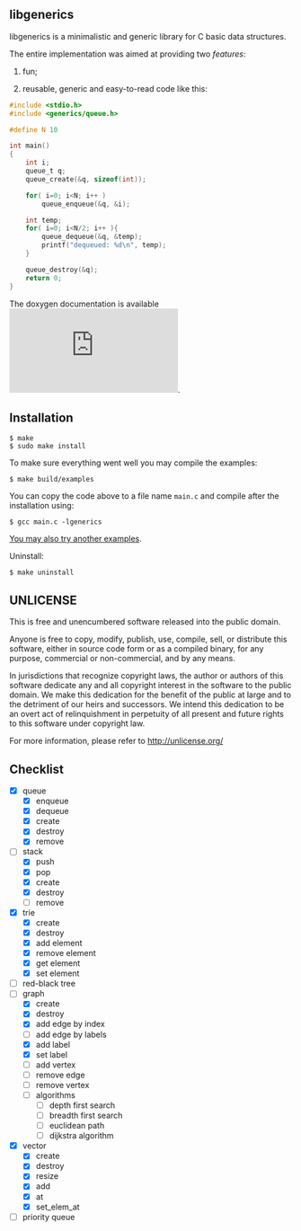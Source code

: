 libgenerics
-----------

libgenerics is a minimalistic and generic library for C basic data structures.

The entire implementation was aimed at providing two _features_:

1. fun;

2. reusable, generic and easy-to-read code like this:

```c
#include <stdio.h>
#include <generics/queue.h>

#define N 10

int main()
{
	int i;
	queue_t q;
	queue_create(&q, sizeof(int));

	for( i=0; i<N; i++ )
		queue_enqueue(&q, &i);

	int temp;
	for( i=0; i<N/2; i++ ){
		queue_dequeue(&q, &temp);
		printf("dequeued: %d\n", temp);
	}

	queue_destroy(&q);
	return 0;
}
```

The doxygen documentation is available ![here](https://github.com/yudi-matsuzake/libgenerics/blob/master/doc/doc.pdf).

Installation
------------

```shell
$ make
$ sudo make install
```

To make sure everything went well you may compile the examples:

```
$ make build/examples
```

You can copy the code above to a file name `main.c` and compile after the installation using:

```shell
$ gcc main.c -lgenerics
```

[You may also try another examples](https://github.com/yudi-matsuzake/libgenerics/tree/master/doc/examples).

Uninstall:

```
$ make uninstall
```

UNLICENSE
---------

This is free and unencumbered software released into the public domain.

Anyone is free to copy, modify, publish, use, compile, sell, or
distribute this software, either in source code form or as a compiled
binary, for any purpose, commercial or non-commercial, and by any
means.

In jurisdictions that recognize copyright laws, the author or authors
of this software dedicate any and all copyright interest in the
software to the public domain. We make this dedication for the benefit
of the public at large and to the detriment of our heirs and
successors. We intend this dedication to be an overt act of
relinquishment in perpetuity of all present and future rights to this
software under copyright law.

For more information, please refer to [<http://unlicense.org/>](http://unlicense.org/)

Checklist
---------


- [x] queue
	- [x] enqueue
	- [x] dequeue
	- [x] create
	- [x] destroy
	- [x] remove
- [ ] stack
	- [x] push
	- [x] pop
	- [x] create
	- [x] destroy
	- [ ] remove
- [x] trie
	- [x] create
	- [x] destroy
	- [x] add element
	- [x] remove element
	- [x] get element
	- [x] set element
- [ ] red-black tree
- [ ] graph
	- [x] create
	- [x] destroy
	- [x] add edge by index
	- [ ] add edge by labels
	- [x] add label
	- [x] set label
	- [ ] add vertex
	- [ ] remove edge
	- [ ] remove vertex
	- [ ] algorithms
		- [ ] depth first search 
		- [ ] breadth first search
		- [ ] euclidean path
		- [ ] dijkstra algorithm
- [x] vector
	- [x] create
	- [x] destroy
	- [x] resize
	- [x] add
	- [x] at
	- [x] set_elem_at
- [ ] priority queue
